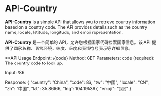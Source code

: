 # API-Country
**API-Country** is a simple API that allows you to retrieve country information based on a country code. The API provides details such as the country name, locale, latitude, longitude, and emoji representation.

**API-Country** 是一个简单的 API，允许您根据国家代码检索国家信息。该 API 提供了国家名称、语言环境、纬度、经度和表情符号表示等详细信息。


**API Usage
Endpoint: /{code}
Method: GET
Parameters:
code (required): The country code to look up.

Input: /86

Response:
{
  "country": "China",
  "code": 86,
  "tw": "中國",
  "locale": "CN",
  "zh": "中国",
  "lat": 35.86166,
  "lng": 104.195397,
  "emoji": "🇨🇳"
}